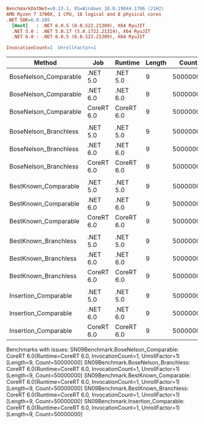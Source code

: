 ``` ini

BenchmarkDotNet=v0.13.1, OS=Windows 10.0.19044.1706 (21H2)
AMD Ryzen 7 3700X, 1 CPU, 16 logical and 8 physical cores
.NET SDK=6.0.105
  [Host]   : .NET 6.0.5 (6.0.522.21309), X64 RyuJIT
  .NET 5.0 : .NET 5.0.17 (5.0.1722.21314), X64 RyuJIT
  .NET 6.0 : .NET 6.0.5 (6.0.522.21309), X64 RyuJIT

InvocationCount=1  UnrollFactor=1  

```
|                Method |        Job |    Runtime | Length |    Count |     Mean |   Error |  StdDev | Ratio | RatioSD | Allocated |
|---------------------- |----------- |----------- |------- |--------- |---------:|--------:|--------:|------:|--------:|----------:|
| BoseNelson_Comparable |   .NET 5.0 |   .NET 5.0 |      9 | 50000000 | 324.5 ms | 0.57 ms | 0.51 ms |  1.00 |    0.00 |         - |
| BoseNelson_Comparable |   .NET 6.0 |   .NET 6.0 |      9 | 50000000 | 325.0 ms | 0.67 ms | 0.60 ms |  1.00 |    0.00 |     480 B |
| BoseNelson_Comparable | CoreRT 6.0 | CoreRT 6.0 |      9 | 50000000 |       NA |      NA |      NA |     ? |       ? |         - |
|                       |            |            |        |          |          |         |         |       |         |           |
| BoseNelson_Branchless |   .NET 5.0 |   .NET 5.0 |      9 | 50000000 | 143.4 ms | 0.09 ms | 0.08 ms |  1.00 |    0.00 |         - |
| BoseNelson_Branchless |   .NET 6.0 |   .NET 6.0 |      9 | 50000000 | 143.2 ms | 0.11 ms | 0.09 ms |  1.00 |    0.00 |     480 B |
| BoseNelson_Branchless | CoreRT 6.0 | CoreRT 6.0 |      9 | 50000000 |       NA |      NA |      NA |     ? |       ? |         - |
|                       |            |            |        |          |          |         |         |       |         |           |
|  BestKnown_Comparable |   .NET 5.0 |   .NET 5.0 |      9 | 50000000 | 325.7 ms | 0.74 ms | 0.58 ms |  1.00 |    0.00 |         - |
|  BestKnown_Comparable |   .NET 6.0 |   .NET 6.0 |      9 | 50000000 | 325.4 ms | 0.77 ms | 0.68 ms |  1.00 |    0.00 |     480 B |
|  BestKnown_Comparable | CoreRT 6.0 | CoreRT 6.0 |      9 | 50000000 |       NA |      NA |      NA |     ? |       ? |         - |
|                       |            |            |        |          |          |         |         |       |         |           |
|  BestKnown_Branchless |   .NET 5.0 |   .NET 5.0 |      9 | 50000000 | 118.6 ms | 0.23 ms | 0.21 ms |  1.00 |    0.00 |         - |
|  BestKnown_Branchless |   .NET 6.0 |   .NET 6.0 |      9 | 50000000 | 118.4 ms | 0.35 ms | 0.29 ms |  1.00 |    0.00 |     480 B |
|  BestKnown_Branchless | CoreRT 6.0 | CoreRT 6.0 |      9 | 50000000 |       NA |      NA |      NA |     ? |       ? |         - |
|                       |            |            |        |          |          |         |         |       |         |           |
|  Insertion_Comparable |   .NET 5.0 |   .NET 5.0 |      9 | 50000000 | 433.5 ms | 3.03 ms | 2.69 ms |  1.00 |    0.00 |         - |
|  Insertion_Comparable |   .NET 6.0 |   .NET 6.0 |      9 | 50000000 | 427.2 ms | 2.93 ms | 2.74 ms |  0.99 |    0.01 |     480 B |
|  Insertion_Comparable | CoreRT 6.0 | CoreRT 6.0 |      9 | 50000000 |       NA |      NA |      NA |     ? |       ? |         - |

Benchmarks with issues:
  SN09Benchmark.BoseNelson_Comparable: CoreRT 6.0(Runtime=CoreRT 6.0, InvocationCount=1, UnrollFactor=1) [Length=9, Count=50000000]
  SN09Benchmark.BoseNelson_Branchless: CoreRT 6.0(Runtime=CoreRT 6.0, InvocationCount=1, UnrollFactor=1) [Length=9, Count=50000000]
  SN09Benchmark.BestKnown_Comparable: CoreRT 6.0(Runtime=CoreRT 6.0, InvocationCount=1, UnrollFactor=1) [Length=9, Count=50000000]
  SN09Benchmark.BestKnown_Branchless: CoreRT 6.0(Runtime=CoreRT 6.0, InvocationCount=1, UnrollFactor=1) [Length=9, Count=50000000]
  SN09Benchmark.Insertion_Comparable: CoreRT 6.0(Runtime=CoreRT 6.0, InvocationCount=1, UnrollFactor=1) [Length=9, Count=50000000]
